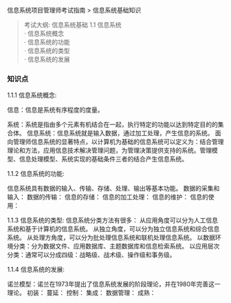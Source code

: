 信息系统项目管理师考试指南 > 信息系统基础知识

> 考试大纲: 信息系统基础
> 1.1 信息系统  
> · 信息系统概念  
> · 信息系统的功能  
> · 信息系统的类型  
> · 信息系统的发展

### 知识点

1.1.1 信息系统概念:  

信息：信息是系统有序程度的度量。  

系统：系统是指由多个元素有机结合在一起，执行特定的功能以达到特定目的的集合体。
信息系统：信息系统就是输入数据，通过加工处理，产生信息的系统。
面向管理师信息系统的显著特点，以计算机为基础的信息系统可以定义为：结合管理理论和方法，应用信息技术解决管理问题，为管理决策提供支持的系统。管理模型、信息处理模型、系统实现的基础条件三者的结合产生信息系统。

1.1.2 信息系统的功能:

信息系统具有数据的输入、传输、存储、处理、输出等基本功能。
数据的采集和输入：
数据的传输：
信息的存储：
信息的加工处理：
信息的维护：
信息的使用：


1.1.3 信息系统的类型:
信息系统分类方法有很多：
从应用角度可以分为人工信息系统和基于计算机的信息系统。
从独立角度，可以分为独立信息系统和综合信息系统。
从处理方角度，可以分为批处理信息系统和联机处理信息系统。
以数据环境分类：分为数据文件、应用数据库、主题数据库和信息检索系统。
以应用层次分类：通常可以分成四级：战略级、战术级、操作级和事务级。

1.1.4 信息系统的发展:

诺兰模型：诺兰在1973年提出了信息系统发展的阶段理论，并在1980年完善这一理论。
初装：
蔓延：
控制：
集成：
数据管理：
成熟：

